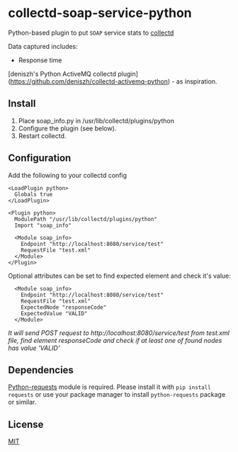 collectd-soap-service-python
========================

Python-based plugin to put `SOAP` service stats to [collectd](http://collectd.org)

Data captured includes:

 * Response time

[deniszh's Python ActiveMQ collectd plugin] (https://github.com/deniszh/collectd-activemq-python) - as inspiration.

Install
-------
 1. Place soap_info.py in /usr/lib/collectd/plugins/python
 2. Configure the plugin (see below).
 3. Restart collectd.

Configuration
-------------
Add the following to your collectd config

    <LoadPlugin python>
      Globals true
    </LoadPlugin>

    <Plugin python>
      ModulePath "/usr/lib/collectd/plugins/python"
      Import "soap_info"

      <Module soap_info>
        Endpoint "http://localhost:8080/service/test"
        RequestFile "test.xml"
      </Module>
    </Plugin>

Optional attributes can be set to find expected element and check it's value:

      <Module soap_info>
        Endpoint "http://localhost:8080/service/test"
        RequestFile "test.xml"
        ExpectedNode "responseCode"
        ExpectedValue "VALID"
      </Module>
_It will send POST request to http://localhost:8080/service/test from test.xml file, find element responseCode and check if at least one of found nodes has value 'VALID'_

Dependencies
------------
[Python-requests](http://www.python-requests.org/en/latest/) module is required. Please install it with `pip install requests` or use your package manager to install `python-requests` package or similar.

License
-------

[MIT](http://mit-license.org/)